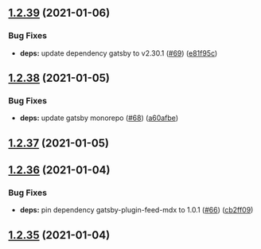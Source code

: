 ## [1.2.39](https://github.com/dds/bosabosa.org/compare/v1.2.38...v1.2.39) (2021-01-06)


### Bug Fixes

* **deps:** update dependency gatsby to v2.30.1 ([#69](https://github.com/dds/bosabosa.org/issues/69)) ([e81f95c](https://github.com/dds/bosabosa.org/commit/e81f95c8fce82176b29e4cf6955cbce0096e303c))



## [1.2.38](https://github.com/dds/bosabosa.org/compare/v1.2.37...v1.2.38) (2021-01-05)


### Bug Fixes

* **deps:** update gatsby monorepo ([#68](https://github.com/dds/bosabosa.org/issues/68)) ([a60afbe](https://github.com/dds/bosabosa.org/commit/a60afbe84b9951a1d1f63811b06cb6183bdbdd54))



## [1.2.37](https://github.com/dds/bosabosa.org/compare/v1.2.36...v1.2.37) (2021-01-05)



## [1.2.36](https://github.com/dds/bosabosa.org/compare/v1.2.35...v1.2.36) (2021-01-04)


### Bug Fixes

* **deps:** pin dependency gatsby-plugin-feed-mdx to 1.0.1 ([#66](https://github.com/dds/bosabosa.org/issues/66)) ([cb2ff09](https://github.com/dds/bosabosa.org/commit/cb2ff09660b5be5b6a789fa12a004a5497f2e5cd))



## [1.2.35](https://github.com/dds/bosabosa.org/compare/v1.2.34...v1.2.35) (2021-01-04)



